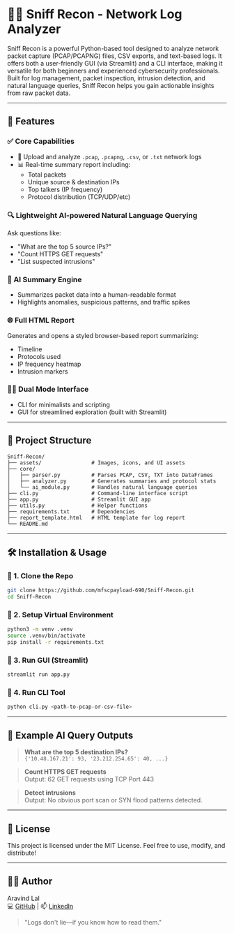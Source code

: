 # 🕵️‍♂️ Sniff Recon - Network Log Analyzer

Sniff Recon is a powerful Python-based tool designed to analyze network packet capture (PCAP/PCAPNG) files, CSV exports, and text-based logs. It offers both a user-friendly GUI (via Streamlit) and a CLI interface, making it versatile for both beginners and experienced cybersecurity professionals. Built for log management, packet inspection, intrusion detection, and natural language queries, Sniff Recon helps you gain actionable insights from raw packet data.

---

## 🚀 Features

### ✅ Core Capabilities

- 📂 Upload and analyze `.pcap`, `.pcapng`, `.csv`, or `.txt` network logs
- 📊 Real-time summary report including:
  - Total packets
  - Unique source & destination IPs
  - Top talkers (IP frequency)
  - Protocol distribution (TCP/UDP/etc)

### 🔍 Lightweight AI-powered Natural Language Querying

Ask questions like:

- "What are the top 5 source IPs?"
- "Count HTTPS GET requests"
- "List suspected intrusions"

### 🧠 AI Summary Engine

- Summarizes packet data into a human-readable format
- Highlights anomalies, suspicious patterns, and traffic spikes

### 🌐 Full HTML Report

Generates and opens a styled browser-based report summarizing:

- Timeline
- Protocols used
- IP frequency heatmap
- Intrusion markers

### 🧑‍💻 Dual Mode Interface

- CLI for minimalists and scripting
- GUI for streamlined exploration (built with Streamlit)

---

## 📁 Project Structure

```
Sniff-Recon/
├── assets/                # Images, icons, and UI assets
├── core/
│   ├── parser.py          # Parses PCAP, CSV, TXT into DataFrames
│   ├── analyzer.py        # Generates summaries and protocol stats
│   └── ai_module.py       # Handles natural language queries
├── cli.py                 # Command-line interface script
├── app.py                 # Streamlit GUI app
├── utils.py               # Helper functions
├── requirements.txt       # Dependencies
├── report_template.html   # HTML template for log report
└── README.md
```

---

## 🛠️ Installation & Usage

### 🔹 1. Clone the Repo

```bash
git clone https://github.com/mfscpayload-690/Sniff-Recon.git
cd Sniff-Recon
```

### 🔹 2. Setup Virtual Environment

```bash
python3 -m venv .venv
source .venv/bin/activate
pip install -r requirements.txt
```

### 🔹 3. Run GUI (Streamlit)

```bash
streamlit run app.py
```

### 🔹 4. Run CLI Tool

```bash
python cli.py <path-to-pcap-or-csv-file>
```

---

## 🧠 Example AI Query Outputs

> **What are the top 5 destination IPs?**  
> `{'10.48.167.21': 93, '23.212.254.65': 40, ...}`

> **Count HTTPS GET requests**  
> Output: 62 GET requests using TCP Port 443

> **Detect intrusions**  
> Output: No obvious port scan or SYN flood patterns detected.

---

## 🪪 License

This project is licensed under the MIT License. Feel free to use, modify, and distribute!

---

## 👨‍💻 Author

Aravind Lal  
💻 [GitHub](https://github.com/mfscpayload-690) | 📫 [LinkedIn](https://www.linkedin.com/in/aravind-lal)

> "Logs don't lie—if you know how to read them."
